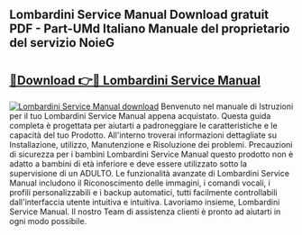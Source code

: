 ## Lombardini Service Manual Download gratuit PDF - Part-UMd Italiano Manuale del proprietario del servizio NoieG

# <h2><a href="http://dfdy6l.blite.top/?on=Lombardini+Service+Manual">🔗Download 👉🔴 Lombardini Service Manual</a></h2>

[![Lombardini Service Manual download](https://i.imgur.com/lujVjoI.png)](http://dfdy6l.blite.top/?on=Lombardini+Service+Manual)
Benvenuto nel manuale di Istruzioni per il tuo Lombardini Service Manual appena acquistato. Questa guida completa è progettata per aiutarti a padroneggiare le caratteristiche e le capacità del tuo Prodotto. All'interno troverai informazioni dettagliate su Installazione, utilizzo, Manutenzione e Risoluzione dei problemi. Precauzioni di sicurezza per i bambini Lombardini Service Manual questo prodotto non è adatto a bambini di età inferiore e deve essere utilizzato sotto la supervisione di un ADULTO. Le funzionalità avanzate di Lombardini Service Manual includono il Riconoscimento delle immagini, i comandi vocali, i profili personalizzabili e i backup automatici, tutti facilmente controllabili dall'interfaccia utente intuitiva e intuitiva. Lavoriamo insieme, Lombardini Service Manual. Il nostro Team di assistenza clienti è pronto ad aiutarti in ogni modo possibile.
